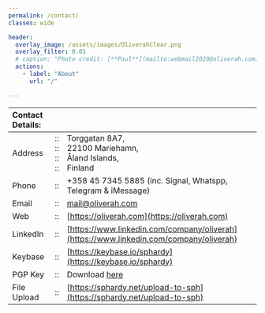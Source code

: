 ```yaml
---
permalink: /contact/
classes: wide

header:
  overlay_image: /assets/images/OliverahClear.png
  overlay_filter: 0.01
  # caption: "Photo credit: [**Paul**](mailto:webmail2020@oliverah.com)"
  actions:
    - label: "About"
      url: "/"

---
```


| Contact Details: | | |
| :---- | :-: | :---------------- |
| Address | ::<br />::<br />::<br />:: | Torggatan 8A7, <br />22100 Mariehamn, <br />Åland Islands, <br />Finland |
| Phone | :: | +358 45 7345 5885  (inc. Signal, Whatspp, Telegram & iMessage) |
| Email | :: | [mail@oliverah.com](mailto:webmail2020@oliverah.com) |
| Web   | :: | [https://oliverah.com](https://oliverah.com) |
| LinkedIn | :: | [https://www.linkedin.com/company/oliverah](https://www.linkedin.com/company/oliverah) |
| Keybase | :: | [https://keybase.io/sphardy](https://keybase.io/sphardy) |
| PGP Key | :: | Download [here](/assets/docs/oliverah_pgp_key.asc) |
| File Upload | :: | [https://sphardy.net/upload-to-sph](https://sphardy.net/upload-to-sph) |
